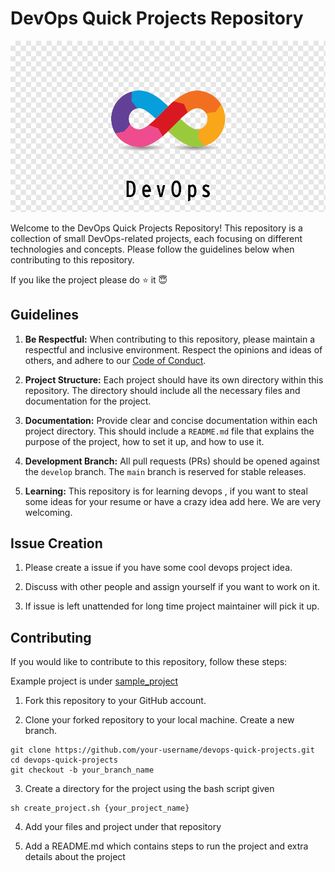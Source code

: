 # DevOps Quick Projects Repository

![Devops Image](./images/devops.png)

Welcome to the DevOps Quick Projects Repository! This repository is a collection of small DevOps-related projects, each focusing on different technologies and concepts. Please follow the guidelines below when contributing to this repository.

If you like the project please do :star: it :innocent:

## Guidelines 

1. **Be Respectful:** When contributing to this repository, please maintain a respectful and inclusive environment. Respect the opinions and ideas of others, and adhere to our [Code of Conduct](CODE_OF_CONDUCT.md).

2. **Project Structure:** Each project should have its own directory within this repository. The directory should include all the necessary files and documentation for the project.

3. **Documentation:** Provide clear and concise documentation within each project directory. This should include a `README.md` file that explains the purpose of the project, how to set it up, and how to use it.

4. **Development Branch:** All pull requests (PRs) should be opened against the `develop` branch. The `main` branch is reserved for stable releases.

5. **Learning:** This repository is for learning devops , if you want to steal some ideas for your resume or have a crazy idea add here. We are very welcoming.

## Issue Creation

1. Please create a issue if you have some cool devops project idea.

2. Discuss with other people and assign yourself if you want to work on it.

3. If issue is left unattended for long time project maintainer will pick it up.

## Contributing

If you would like to contribute to this repository, follow these steps:

Example project is under [sample_project](./sample_project/)

1. Fork this repository to your GitHub account.

2. Clone your forked repository to your local machine. Create a new branch.

```
git clone https://github.com/your-username/devops-quick-projects.git
cd devops-quick-projects
git checkout -b your_branch_name
```

3. Create a directory for the project using the bash script given
```
sh create_project.sh {your_project_name}
```

4. Add your files and project under that repository

5. Add a README.md which contains steps to run the project and extra details about the project
